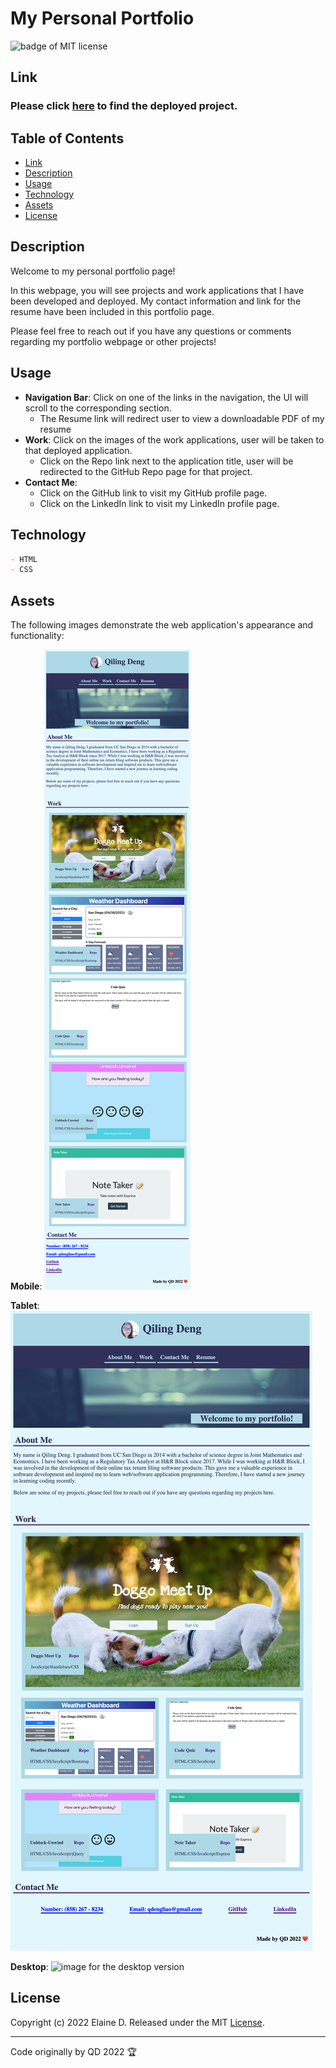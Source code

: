 # My Personal Portfolio

![badge of MIT license](https://img.shields.io/badge/license-MIT-9cf)

## Link

### Please click [here](https://qd9069.github.io/my_updated_portfolio/) to find the deployed project.

## Table of Contents 

- [Link](#link)
- [Description](#description)
- [Usage](#usage)
- [Technology](#technology)
- [Assets](#assets)
- [License](#license)


## Description

Welcome to my personal portfolio page!

In this webpage, you will see projects and work applications that I have been developed and deployed. My contact information and link for the resume have been included in this portfolio page.

Please feel free to reach out if you have any questions or comments regarding my portfolio webpage or other projects!


## Usage

- **Navigation Bar**: Click on one of the links in the navigation, the UI will scroll to the corresponding section.
    - The Resume link will redirect user to view a downloadable PDF of my resume
- **Work**: Click on the images of the work applications, user will be taken to that deployed application.
    - Click on the Repo link next to the application title, user will be redirected to the GitHub Repo page for that project.
- **Contact Me**:
    - Click on the GitHub link to visit my GitHub profile page.
    - Click on the LinkedIn link to visit my LinkedIn profile page.

## Technology

```md
- HTML
- CSS
```

## Assets

The following images demonstrate the web application's appearance and functionality:

**Mobile**:
![image for the mobile version](assets/images/my_updated_portfolio_mobile2.png)


**Tablet**:
![image for the tablet version](assets/images/my_updated_portfolio_tablet2.png)


**Desktop**:
![image for the desktop version](assets/images/my_updated_portfolio_desktop-2.png)

## License

Copyright (c) 2022 Elaine D. Released under the MIT [License](./LICENSE).

---
Code originally by QD 2022 🏆 

